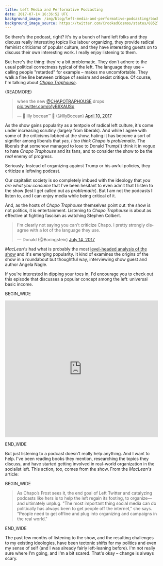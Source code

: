 ```yaml
---
title: Left Media and Performative Podcasting
date: 2017-07-14 16:36:52 UTC
background_image: /img/blog/left-media-and-performative-podcasting/background.jpg
background_image_source: https://twitter.com/CrookedCosmos/status/885270453371236354
---
```


So there's the podcast, right? It's by a bunch of hard left folks and they discuss really interesting topics like labour organizing, they provide radical feminist criticisms of popular culture, and they have interesting guests on to discuss their own interesting work. I really enjoy listening to them.

But here's the thing: they're a bit problematic. They don't adhere to the usual political correctness typical of the left. The language they use – calling people "retarded" for example – makes me uncomfortable. They walk a fine line between critique of sexism and sexist critique. Of course, I'm talking about [_Chapo Traphouse_][chapo].

(READMORE)

<blockquote class="twitter-tweet" data-lang="en"><p lang="en" dir="ltr">when the new <a href="https://twitter.com/CHAPOTRAPHOUSE">@CHAPOTRAPHOUSE</a> drops <a href="https://t.co/o1yB9XAUSo">pic.twitter.com/o1yB9XAUSo</a></p>&mdash; 🌴 illy bocean™ 🌴 (@IllyBocean) <a href="https://twitter.com/IllyBocean/status/851320439896850432">April 10, 2017</a></blockquote> <script async src="//platform.twitter.com/widgets.js" charset="utf-8"></script>

As the show gains popularity as a tentpole of radical left culture, it's come under increasing scrutiny (largely from liberals). And while I agree with some of the criticisms lobbed at the show, hating it has become a sort of signifier among liberals that _yes, I too think Chapo is problematic_. The liberals that somehow managed to lose to Donald Trump(!) think it in vogue to hate _Chapo Traphouse_ and its fans, and to consider the show to be the _real_ enemy of progress.

Seriously. Instead of organizing against Trump or his awful policies, they criticize a leftwing podcast.

Our capitalist society is so completely imbued with the ideology that _you are what you consume_ that I've been hesitant to even admit that I listen to the show (lest I get called out as _problematic_). But I am not the podcasts I listen to, and I can enjoy media while being critical of it. 

And, as the hosts of _Chapo Traphouse_ themselves point out: the show is not politics, it is entertainment. Listening to _Chapo Traphouse_ is about as effective at fighting fascism as watching Stephen Colbert.

<blockquote class="twitter-tweet" data-conversation="none" data-lang="en"><p lang="en" dir="ltr">I&#39;m clearly not saying you can&#39;t criticize Chapo. I pretty strongly disagree with a lot of the language they use.</p>&mdash; Donald (@Boringstein) <a href="https://twitter.com/Boringstein/status/885845764655763456">July 14, 2017</a></blockquote> <script async src="//platform.twitter.com/widgets.js" charset="utf-8"></script>

_MacLean's_ had what is probably the most [level-headed analysis of the show][macleans] and it's emerging popularity. It kind of examines the origins of the show in a roundabout but thoughtful way, interviewing show guest and author Angela Nagle.

If you're interested in dipping your toes in, I'd encourage you to check out this episode that discusses a popular concept among the left: universal basic income.

BEGIN_WIDE

<iframe width="100%" height="450" scrolling="no" frameborder="no" src="https://w.soundcloud.com/player/?url=https%3A//api.soundcloud.com/tracks/332459247&amp;auto_play=false&amp;hide_related=false&amp;show_comments=true&amp;show_user=true&amp;show_reposts=false&amp;visual=true"></iframe>

END_WIDE

But just listening to a podcast doesn't really help anything. And I want to help. I've been reading books they mention, researching the topics they discuss, and have started getting involved in real-world organization in the socialist left. This action, too, comes from the show. From the _MacLean's_ article:

BEGIN_WIDE

> As Chapo’s Frost sees it, the end goal of Left Twitter and catalyzing podcasts like hers is to help the left regain its footing, to organize—and ultimately unplug. "The most important thing social media can do politically has always been to get people off the internet," she says. "People need to get offline and plug into organizing and campaigns in the real world."

END_WIDE

The past few months of listening to the show, and the resulting challenges to my existing ideologies, have been tectonic shifts for my politics and even my sense of self (and I was already fairly left-leaning before). I'm not really sure where I'm going, and I'm a bit scared. That's okay – change is always scary.

[chapo]: https://thetrap.fm
[macleans]: http://www.macleans.ca/society/the-rise-of-the-internets-dirtbag-left/

